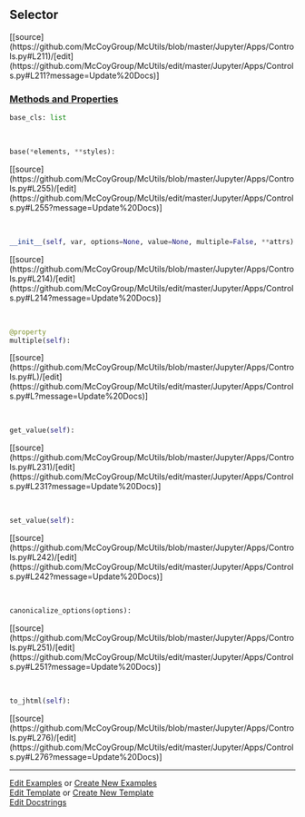 ## <a id="McUtils.Jupyter.Apps.Controls.Selector">Selector</a> 
<div class="docs-source-link" markdown="1">
[[source](https://github.com/McCoyGroup/McUtils/blob/master/Jupyter/Apps/Controls.py#L211)/[edit](https://github.com/McCoyGroup/McUtils/edit/master/Jupyter/Apps/Controls.py#L211?message=Update%20Docs)]
</div>



<div class="collapsible-section">
 <div class="collapsible-section collapsible-section-header" markdown="1">
 
### <a class="collapse-link" data-toggle="collapse" href="#methods">Methods and Properties</a> <a class="float-right" data-toggle="collapse" href="#methods"><i class="fa fa-chevron-down"></i></a>

 </div>
 <div class="collapsible-section collapsible-section-body collapse" id="methods" markdown="1">

```python
base_cls: list
```
<a id="McUtils.Jupyter.JHTML.JHTML.JHTML.Select" class="docs-object-method">&nbsp;</a> 
```python
base(*elements, **styles): 
```
<div class="docs-source-link" markdown="1">
[[source](https://github.com/McCoyGroup/McUtils/blob/master/Jupyter/Apps/Controls.py#L255)/[edit](https://github.com/McCoyGroup/McUtils/edit/master/Jupyter/Apps/Controls.py#L255?message=Update%20Docs)]
</div>

<a id="McUtils.Jupyter.Apps.Controls.Selector.__init__" class="docs-object-method">&nbsp;</a> 
```python
__init__(self, var, options=None, value=None, multiple=False, **attrs): 
```
<div class="docs-source-link" markdown="1">
[[source](https://github.com/McCoyGroup/McUtils/blob/master/Jupyter/Apps/Controls.py#L214)/[edit](https://github.com/McCoyGroup/McUtils/edit/master/Jupyter/Apps/Controls.py#L214?message=Update%20Docs)]
</div>

<a id="McUtils.Jupyter.Apps.Controls.Selector.multiple" class="docs-object-method">&nbsp;</a> 
```python
@property
multiple(self): 
```
<div class="docs-source-link" markdown="1">
[[source](https://github.com/McCoyGroup/McUtils/blob/master/Jupyter/Apps/Controls.py#L)/[edit](https://github.com/McCoyGroup/McUtils/edit/master/Jupyter/Apps/Controls.py#L?message=Update%20Docs)]
</div>

<a id="McUtils.Jupyter.Apps.Controls.Selector.get_value" class="docs-object-method">&nbsp;</a> 
```python
get_value(self): 
```
<div class="docs-source-link" markdown="1">
[[source](https://github.com/McCoyGroup/McUtils/blob/master/Jupyter/Apps/Controls.py#L231)/[edit](https://github.com/McCoyGroup/McUtils/edit/master/Jupyter/Apps/Controls.py#L231?message=Update%20Docs)]
</div>

<a id="McUtils.Jupyter.Apps.Controls.Selector.set_value" class="docs-object-method">&nbsp;</a> 
```python
set_value(self): 
```
<div class="docs-source-link" markdown="1">
[[source](https://github.com/McCoyGroup/McUtils/blob/master/Jupyter/Apps/Controls.py#L242)/[edit](https://github.com/McCoyGroup/McUtils/edit/master/Jupyter/Apps/Controls.py#L242?message=Update%20Docs)]
</div>

<a id="McUtils.Jupyter.Apps.Controls.Selector.canonicalize_options" class="docs-object-method">&nbsp;</a> 
```python
canonicalize_options(options): 
```
<div class="docs-source-link" markdown="1">
[[source](https://github.com/McCoyGroup/McUtils/blob/master/Jupyter/Apps/Controls.py#L251)/[edit](https://github.com/McCoyGroup/McUtils/edit/master/Jupyter/Apps/Controls.py#L251?message=Update%20Docs)]
</div>

<a id="McUtils.Jupyter.Apps.Controls.Selector.to_jhtml" class="docs-object-method">&nbsp;</a> 
```python
to_jhtml(self): 
```
<div class="docs-source-link" markdown="1">
[[source](https://github.com/McCoyGroup/McUtils/blob/master/Jupyter/Apps/Controls.py#L276)/[edit](https://github.com/McCoyGroup/McUtils/edit/master/Jupyter/Apps/Controls.py#L276?message=Update%20Docs)]
</div>

 </div>
</div>




___

[Edit Examples](https://github.com/McCoyGroup/McUtils/edit/gh-pages/ci/examples/McUtils/Jupyter/Apps/Controls/Selector.md) or 
[Create New Examples](https://github.com/McCoyGroup/McUtils/new/gh-pages/?filename=ci/examples/McUtils/Jupyter/Apps/Controls/Selector.md) <br/>
[Edit Template](https://github.com/McCoyGroup/McUtils/edit/gh-pages/ci/docs/McUtils/Jupyter/Apps/Controls/Selector.md) or 
[Create New Template](https://github.com/McCoyGroup/McUtils/new/gh-pages/?filename=ci/docs/templates/McUtils/Jupyter/Apps/Controls/Selector.md) <br/>
[Edit Docstrings](https://github.com/McCoyGroup/McUtils/edit/master/Jupyter/Apps/Controls.py#L211?message=Update%20Docs)